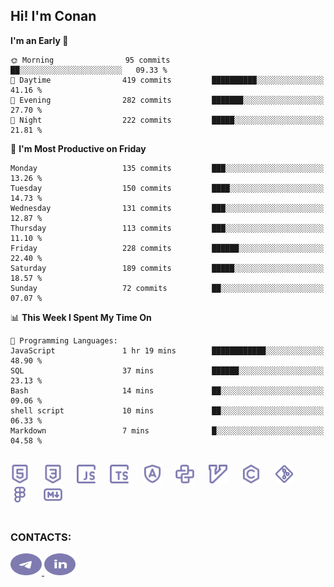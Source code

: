 ## Hi! I'm Conan

<!--START_SECTION:waka-->
**I'm an Early 🐤** 

```text
🌞 Morning                95 commits          ██░░░░░░░░░░░░░░░░░░░░░░░   09.33 % 
🌆 Daytime                419 commits         ██████████░░░░░░░░░░░░░░░   41.16 % 
🌃 Evening                282 commits         ███████░░░░░░░░░░░░░░░░░░   27.70 % 
🌙 Night                  222 commits         █████░░░░░░░░░░░░░░░░░░░░   21.81 % 
```
📅 **I'm Most Productive on Friday** 

```text
Monday                   135 commits         ███░░░░░░░░░░░░░░░░░░░░░░   13.26 % 
Tuesday                  150 commits         ████░░░░░░░░░░░░░░░░░░░░░   14.73 % 
Wednesday                131 commits         ███░░░░░░░░░░░░░░░░░░░░░░   12.87 % 
Thursday                 113 commits         ███░░░░░░░░░░░░░░░░░░░░░░   11.10 % 
Friday                   228 commits         ██████░░░░░░░░░░░░░░░░░░░   22.40 % 
Saturday                 189 commits         █████░░░░░░░░░░░░░░░░░░░░   18.57 % 
Sunday                   72 commits          ██░░░░░░░░░░░░░░░░░░░░░░░   07.07 % 
```


📊 **This Week I Spent My Time On** 

```text
💬 Programming Languages: 
JavaScript               1 hr 19 mins        ████████████░░░░░░░░░░░░░   48.90 % 
SQL                      37 mins             ██████░░░░░░░░░░░░░░░░░░░   23.13 % 
Bash                     14 mins             ██░░░░░░░░░░░░░░░░░░░░░░░   09.06 % 
shell script             10 mins             ██░░░░░░░░░░░░░░░░░░░░░░░   06.33 % 
Markdown                 7 mins              █░░░░░░░░░░░░░░░░░░░░░░░░   04.58 % 
```


<!--END_SECTION:waka-->


<br>

<div align="left">
  <img src="icons/skills/html.svg" height="30" alt="html5"/>
  <img width="15"/>
  <img src="icons/skills/css.svg" height="30" alt="css"/>
    <img width="15"/>
  <img src="icons/skills/javascript.svg" height="30" alt="javascript"/>
  <img width="15"/>
  <img src="icons/skills/typescript.svg" height="30" alt="typescript"/>
  <img width="15"/>
  <img src="icons/skills/angular.svg" height="30" alt="angular"/>
  <img width="15"/>
  <img src="icons/skills/python.svg" height="30" alt="python"/>
  <img width="15"/>
  <img src="icons/skills/vim.svg" height="30" alt="vim"  />
  <img width="15"/>
  <img src="icons/skills/c.svg" height="30" alt="c"/>
  <img width="15"/>
  <img src="icons/skills/git.svg" height="30" alt="git"/>
  <img width="15"/>
  <img src="icons/skills/figma.svg" height="30" alt="figma"/>
  <img width="15"/>
  <img src="icons/skills/markdown.svg" height="30" alt="markdown"/>
</div>

<br>


### CONTACTS:

<div align="left">
  <a href="https://t.me/gkkconan">
    <img src="icons/contacts/telegram.svg" width="50" height="35" alt="telegram"/>
  </a>
  <a href="https://www.linkedin.com/in/gkkconan">
    <img src="icons/contacts/linkedin.svg" width="50" height="35" alt="linkedin"/>
  </a>
</div>
